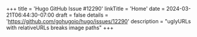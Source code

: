 +++
title = 'Hugo GitHub Issue #12290'
linkTitle = 'Home'
date = 2024-03-21T06:44:30-07:00
draft = false
details = 'https://github.com/gohugoio/hugo/issues/12290'
description = "uglyURLs with relativeURLs breaks image paths"
+++
